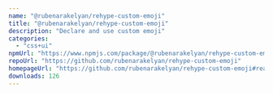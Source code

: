 ```yaml
---
name: "@rubenarakelyan/rehype-custom-emoji"
title: "@rubenarakelyan/rehype-custom-emoji"
description: "Declare and use custom emoji"
categories:
  - "css+ui"
npmUrl: "https://www.npmjs.com/package/@rubenarakelyan/rehype-custom-emoji"
repoUrl: "https://github.com/rubenarakelyan/rehype-custom-emoji"
homepageUrl: "https://github.com/rubenarakelyan/rehype-custom-emoji#readme"
downloads: 126
---
```

